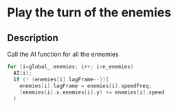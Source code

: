 # Play the turn of the enemies

## Description

Call the AI function for all the ennemies

~~~C
for (i=global_.enemies; i++; i<n_enemies)
  AI(i);
  if (! (enemies[i].lagFrame--)){
    enemies[i].lagFrame = enemies[i].speedFreq;
    (enemies[i].x,enemies[i].y) += enemies[i].speed
  }
~~~
